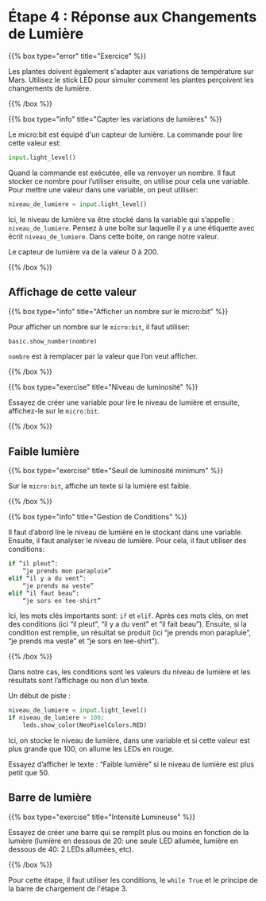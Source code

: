 # Étape 4 : Réponse aux Changements de Lumière

{{% box type="error" title="Exercice" %}}

Les plantes doivent également s'adapter aux variations de température sur Mars. Utilisez le stick LED pour simuler comment les plantes perçoivent les changements de lumière.

{{% /box %}}

{{% box type="info" title="Capter les variations de lumières" %}}

Le micro:bit est équipé d'un capteur de lumière. La commande pour lire cette valeur est: 
```python
input.light_level()
```

Quand la commande est exécutée, elle va renvoyer un nombre. Il faut stocker ce nombre pour l’utiliser ensuite, on utilise pour cela une variable. Pour mettre une valeur dans une variable, on peut utiliser:
```python
niveau_de_lumiere = input.light_level()
```

Ici, le niveau de lumière va être stocké dans la variable qui s’appelle : `niveau_de_lumiere`. Pensez à une boîte sur laquelle il y a une étiquette avec écrit `niveau_de_lumiere`. Dans cette boite, on range notre valeur.

Le capteur de lumière va de la valeur 0 à 200.

{{% /box %}}

## Affichage de cette valeur

{{% box type="info" title="Afficher un nombre sur le micro:bit" %}}

Pour afficher un nombre sur le `micro:bit`, il faut utiliser:
```python
basic.show_number(nombre)
```

`nombre` est à remplacer par la valeur que l’on veut afficher.

{{% /box %}}

{{% box type="exercise" title="Niveau de luminosité" %}}

Essayez de créer une variable pour lire le niveau de lumière et ensuite, affichez-le sur le `micro:bit`.

{{% /box %}}

## Faible lumière

{{% box type="exercise" title="Seuil de luminosité minimum" %}}

Sur le `micro:bit`, affiche un texte si la lumière est faible.

{{% /box %}}

{{% box type="info" title="Gestion de Conditions" %}}

Il faut d’abord lire le niveau de lumière en le stockant dans une variable. Ensuite, il faut analyser le niveau de lumière. Pour cela, il faut utiliser des conditions:
```python
if “il pleut”:
    “je prends mon parapluie”
elif “il y a du vent”:
    “je prends ma veste”
elif “il faut beau”:
    “je sors en tee-shirt”
```

Ici, les mots clés importants sont: `if` et `elif`. Après ces mots clés, on met des conditions (ici “il pleut”, “il y a du vent” et “il fait beau”).
Ensuite, si la condition est remplie, un résultat se produit (ici “je prends mon parapluie”, “je prends ma veste” et “je sors en tee-shirt”).

{{% /box %}}

Dans notre cas, les conditions sont les valeurs du niveau de lumière et les résultats sont l’affichage ou non d’un texte. 

Un début de piste :
```python
niveau_de_lumiere = input.light_level()
if niveau_de_lumiere > 100:
    leds.show_color(NeoPixelColors.RED)
```

Ici, on stocke le niveau de lumière, dans une variable et si cette valeur est plus grande que 100, on allume les LEDs en rouge.

Essayez d’afficher le texte : “Faible lumière” si le niveau de lumière est plus petit que 50.

## Barre de lumière

{{% box type="exercise" title="Intensité Lumineuse" %}}

Essayez de créer une barre qui se remplit plus ou moins en fonction de la lumière (lumière en dessous de 20: une seule LED allumée, lumière en dessous de 40: 2 LEDs allumées, etc).

{{% /box %}}

Pour cette étape, il faut utiliser les conditions, le `while True` et le principe de la barre de chargement de l'étape 3.
